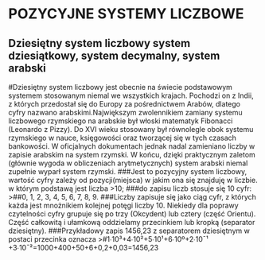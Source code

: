 POZYCYJNE SYSTEMY LICZBOWE
====================================
Dziesiętny system liczbowy system dziesiątkowy, system decymalny, system arabski
-----------------------------------------------------
#Dziesiętny system liczbowy jest obecnie na świecie podstawowym systemem stosowanym niemal we wszystkich krajach. Pochodzi on z Indii, z których przedostał się do Europy za pośrednictwem Arabów, dlatego cyfry nazwano arabskimi.Największym zwolennikiem zamiany systemu liczbowego rzymskiego na arabskie był włoski matematyk Fibonacci (Leonardo z Pizzy).  Do XVI wieku stosowany był równolegle obok systemu rzymskiego w nauce, księgowości oraz tworzącej się w tych czasach bankowości. W oficjalnych dokumentach jednak nadal zamieniano liczby w zapisie arabskim na system rzymski. W końcu, dzięki praktycznym zaletom (głównie wygoda w obliczeniach arytmetycznych) system arabski niemal zupełnie wyparł system rzymski.
###Jest to pozycyjny system liczbowy, wartość cyfry zależy od pozycji(miejsca) w jakim ona się znajduję w liczbie. w którym podstawą jest liczba
          >10; 
###do zapisu liczb stosuje się 10 cyfr:
         >##0, 1, 2, 3, 4, 5, 6, 7, 8, 9. 
###Liczby zapisuje się jako ciąg cyfr, z których każda jest mnożnikiem kolejnej potęgi liczby 10. Niekiedy dla poprawy czytelności cyfry grupuje się po trzy (Okcydent) lub cztery (część Orientu).  Część całkowitą i ułamkową oddzielamy przecinkiem lub kropką (separator dziesiętny). 
###Przykładowy zapis 1456,23 z separatorem dziesiętnym w postaci przecinka oznacza
        >#1∙10³+4∙10²+5∙10¹+6∙10º+2∙10ˉ¹ +3∙10ˉ²=1000+400+50+6+0,2+0,03=1456,23
  
